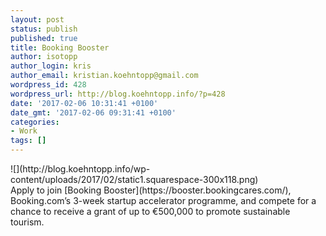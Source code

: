 ```yaml
---
layout: post
status: publish
published: true
title: Booking Booster
author: isotopp
author_login: kris
author_email: kristian.koehntopp@gmail.com
wordpress_id: 428
wordpress_url: http://blog.koehntopp.info/?p=428
date: '2017-02-06 10:31:41 +0100'
date_gmt: '2017-02-06 09:31:41 +0100'
categories:
- Work
tags: []
---
```

<p> ![](http://blog.koehntopp.info/wp-content/uploads/2017/02/static1.squarespace-300x118.png)<br />
 Apply to join [Booking Booster](https://booster.bookingcares.com/), Booking.com’s 3-week startup accelerator programme, and compete for a chance to receive a grant of up to €500,000 to promote sustainable tourism.</p>
